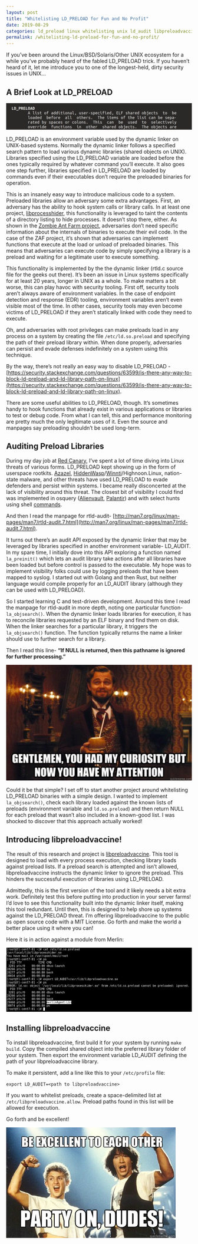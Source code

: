 ```yaml
---
layout: post
title: "Whitelisting LD_PRELOAD for Fun and No Profit"
date: 2019-08-29
categories: ld_preload linux whitelisting unix ld_audit libpreloadvaccine
permalink: /whitelisting-ld-preload-for-fun-and-no-profit/
---
```


If you’ve been around the Linux/BSD/Solaris/Other UNIX ecosystem for a while you’ve probably heard of the fabled LD_PRELOAD trick. If you haven’t heard of it, let me introduce you to one of the longest-held, dirty security issues in UNIX…

## A Brief Look at LD_PRELOAD

![](/assets/images/whitelisting-ld_preload-fun-no-profit/ld_preload-header.png)

LD_PRELOAD is an environment variable used by the dynamic linker on UNIX-based systems. Normally the dynamic linker follows a specified search pattern to load various dynamic libraries (shared objects on UNIX). Libraries specified using the LD_PRELOAD variable are loaded before the ones typically required by whatever command you’ll execute. It also goes one step further, libraries specified in LD_PRELOAD are loaded by commands even if their executables don’t require the preloaded binaries for operation.

This is an insanely easy way to introduce malicious code to a system. Preloaded libraries allow an adversary some extra advantages. First, an adversary has the ability to hook system calls or library calls. In at least one project, [libprocesshider](https://github.com/gianlucaborello/libprocesshider), this functionality is leveraged to taint the contents of a directory listing to hide processes. It doesn’t stop there, either. As shown in the [Zombie Ant Farm project](https://github.com/dsnezhkov/zombieant), adversaries don’t need specific information about the internals of binaries to execute their evil code. In the case of the ZAF project, it’s shown that adversaries can implement functions that execute at the load or unload of preloaded binaries. This means that adversaries can execute code by simply specifying a library is a preload and waiting for a legitimate user to execute something.

This functionality is implemented by the the dynamic linker (rtld.c source file for the geeks out there). It’s been an issue in Linux systems specifically for at least 20 years, longer in UNIX as a whole. To make matters a bit worse, this can play havoc with security tooling. First off, security tools aren’t always aware of environment variables. In the case of endpoint detection and response (EDR) tooling, environment variables aren’t even visible most of the time. In other cases, security tools may even become victims of LD_PRELOAD if they aren’t statically linked with code they need to execute.

Oh, and adversaries with root privileges can make preloads load in any process on a system by creating the file `/etc/ld.so.preload` and specifying the path of their preload library within. When done properly, adversaries can persist and evade defenses indefinitely on a system using this technique.

By the way, there’s not really an easy way to disable LD_PRELOAD - [https://security.stackexchange.com/questions/63599/is-there-any-way-to-block-ld-preload-and-ld-library-path-on-linux](https://security.stackexchange.com/questions/63599/is-there-any-way-to-block-ld-preload-and-ld-library-path-on-linux).

There are some useful abilities to LD_PRELOAD, though. It’s sometimes handy to hook functions that already exist in various applications or libraries to test or debug code. From what I can tell, this and performance monitoring are pretty much the only legitimate uses of it. Even the source and manpages say preloading shouldn’t be used long-term.

## Auditing Preload Libraries

During my day job at [Red Canary](https://redcanary.com/), I’ve spent a lot of time diving into Linux threats of various forms. LD_PRELOAD kept showing up in the form of userspace rootkits. [Azazel](https://github.com/chokepoint/azazel), [HiddenWasp](https://www.intezer.com/blog-hiddenwasp-malware-targeting-linux-systems/)/[Winnti](https://medium.com/chronicle-blog/winnti-more-than-just-windows-and-gates-e4f03436031a)/Highnoon.Linux, nation-state malware, and other threats have used LD_PRELOAD to evade defenders and persist within systems. I became really disconcerted at the lack of visibility around this threat. The closest bit of visibility I could find was implemented in osquery ([Alienvault](https://www.alienvault.com/blogs/labs-research/hunting-for-linux-library-injection-with-osquery), [Palantir](https://github.com/palantir/osquery-configuration/blob/master/Classic/Servers/Linux/osquery.conf)) and with select hunts using shell [commands](https://twitter.com/ForensicITGuy/status/1153291548978794496).

And then I read the manpage for rtld-audit- [http://man7.org/linux/man-pages/man7/rtld-audit.7.html](http://man7.org/linux/man-pages/man7/rtld-audit.7.html).

It turns out there’s an audit API exposed by the dynamic linker that may be leveraged by libraries specified in another environment variable- LD_AUDIT. In my spare time, I initially dove into this API exploring a function named `la_preinit()` which lets an audit library take actions after all libraries have been loaded but before control is passed to the executable. My hope was to implement visibility folks could use by logging preloads that have been mapped to syslog. I started out with Golang and then Rust, but neither language would compile properly for an LD_AUDIT library (although they can be used with LD_PRELOAD).

So I started learning C and test-driven development. Around this time I read the manpage for rtld-audit in more depth, noting one particular function- `la_objsearch()`. When the dynamic linker loads libraries for execution, it has to reconcile libraries requested by an ELF binary and find them on disk. When the linker searches for a particular library, it triggers the `la_objsearch()` function. The function typically returns the name a linker should use to further search for a library.

Then I read this line- **“If NULL is returned, then this pathname is ignored for further processing.”**

![](/assets/images/whitelisting-ld_preload-fun-no-profit/curiosity-attention.jpg)

Could it be that simple? I set off to start another project around whitelisting LD_PRELOAD binaries with a simple design. I wanted to implement `la_objsearch()`, check each library loaded against the known lists of preloads (environment variable and `ld.so.preload`) and then return NULL for each preload that wasn’t also included in a known-good list. I was shocked to discover that this approach actually worked!

## Introducing libpreloadvaccine!

The result of this research and project is [libpreloadvaccine](https://github.com/ForensicITGuy/libpreloadvaccine). This tool is designed to load with every process execution, checking library loads against preload lists. If a preload search is attempted and isn’t allowed, libpreloadvaccine instructs the dynamic linker to ignore the preload. This hinders the successful execution of libraries using LD_PRELOAD.

Admittedly, this is the first version of the tool and it likely needs a bit extra work. Definitely test this before putting into production in your server farms! I’d love to see this functionality built into the dynamic linker itself, making this tool redundant. Until then, this is designed to help shore up systems against the LD_PRELOAD threat. I’m offering libpreloadvaccine to the public as open source code with a MIT License. Go forth and make the world a better place using it where you can!

Here it is in action against a module from Merlin:

![](/assets/images/whitelisting-ld_preload-fun-no-profit/libpreloadvaccine-in-action.png)

## Installing libpreloadvaccine

To install libpreloadvaccine, first build it for your system by running `make build`. Copy the compiled shared object into the preferred library folder of your system. Then export the environment variable LD_AUDIT defining the path of your libpreloadvaccine library.

To make it persistent, add a line like this to your `/etc/profile` file:

```
export LD_AUDIT=<path to libpreloadvaccine>
```

If you want to whitelist preloads, create a space-delimited list at `/etc/libpreloadvaccine.allow`. Preload paths found in this list will be allowed for execution.

Go forth and be excellent!

![](/assets/images/whitelisting-ld_preload-fun-no-profit/be-excellent.jpg)
